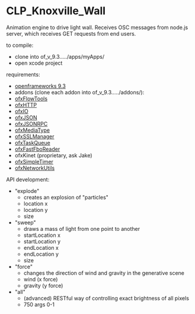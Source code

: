 # CLP_Knoxville_Wall
Animation engine to drive light wall. Receives OSC messages from node.js server, which receives GET requests from end users.

to compile:
  - clone into of_v_9.3...../apps/myApps/
  - open xcode project

requirements:
- [openframeworks 9.3](http://openframeworks.cc/download/)
- addons (clone each addon into of_v_9.3...../addons/):
- [ofxFlowTools](https://github.com/moostrik/ofxFlowTools)
- [ofxHTTP](https://github.com/bakercp/ofxHTTP)
- [ofxIO](https://github.com/bakercp/ofxIO)
- [ofxJSON](https://github.com/jefftimesten/ofxJSON)
- [ofxJSONRPC](https://github.com/bakercp/ofxJSONRPC)
- [ofxMediaType](https://github.com/bakercp/ofxMediaType)
- [ofxSSLManager](https://github.com/bakercp/ofxSSLManager)
- [ofxTaskQueue](https://github.com/bakercp/ofxTaskQueue)
- [ofxFastFboReader](https://github.com/satoruhiga/ofxFastFboReader)
- ofxKinet (proprietary, ask Jake)
- [ofxSimpleTimer](https://github.com/sfjmt/ofxSimpleTimer)
- [ofxNetworkUtils](https://github.com/bakercp/ofxNetworkUtils)


API development:
- "explode"
    - creates an explosion of "particles"
    - location x
    - location y
    - size
- "sweep"
    - draws a mass of light from one point to another
    - startLocation x
    - startLocation y
    - endLocation x
    - endLocation y
    - size
- "force"
    - changes the direction of wind and gravity in the generative scene
    - wind (x force)
    - gravity (y force)
- "all"
    - (advanced) RESTful way of controlling exact brightness of all pixels
    - 750 args 0-1
